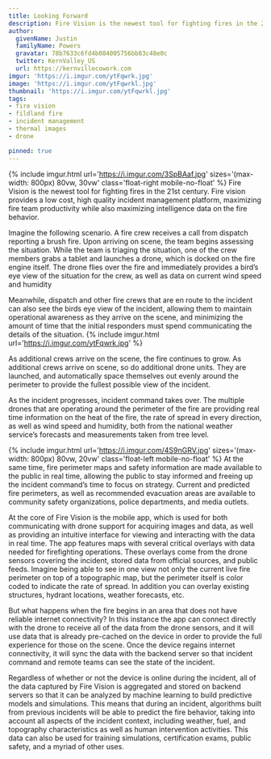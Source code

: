 ```yaml
---
title: Looking Forward
description: Fire Vision is the newest tool for fighting fires in the 21st century
author:
  givenName: Justin
  familyName: Powers
  gravatar: 78b7633c6fd4b084005756bb83c48e0c
  twitter: KernValley_US
  url: https://kernvillecowork.com
imgur: 'https://i.imgur.com/ytFqwrk.jpg'
image: 'https://i.imgur.com/ytFqwrkl.jpg'
thumbnail: 'https://i.imgur.com/ytFqwrkl.jpg'
tags:
- fire vision
- fildland fire
- incident management
- thermal images
- drone

pinned: true
---
```

{% include imgur.html url='https://i.imgur.com/3SpBAaf.jpg' sizes='(max-width: 800px) 80vw, 30vw' class='float-right mobile-no-float' %}
Fire Vision is the newest tool for fighting fires in the 21st century.  Fire
vision provides a low cost, high quality incident management platform, maximizing
fire team productivity while also maximizing intelligence data on the fire behavior.

Imagine the following scenario.  A fire crew receives a call from dispatch reporting
a brush fire.  Upon arriving on scene, the team begins assessing the situation.
While the team is triaging the situation, one of the crew members grabs a tablet
and launches a drone, which is docked on the fire engine itself.  The drone flies
over the fire and immediately provides a bird’s eye view of the situation for the
crew, as well as data on current wind speed and humidity 
<div class="clearfix"></div>

Meanwhile, dispatch and other fire crews that are en route to the incident can
also see the birds eye view of the incident, allowing them to maintain operational
awareness as they arrive on the scene, and minimizing the amount of time that the
initial responders must spend communicating the details of the situation.
{% include imgur.html url='https://i.imgur.com/ytFqwrk.jpg' %}

As additional crews arrive on the scene, the fire continues to grow.  As additional
crews arrive on scene, so do additional drone units.  They are launched, and automatically
space themselves out evenly around the perimeter to provide the fullest possible view
of the incident.

As the incident progresses, incident command takes over.  The multiple drones that
are operating around the perimeter of the fire are providing real time information
on the heat of the fire, the rate of spread in every direction, as well as wind
speed and humidity, both from the national weather service’s forecasts and
measurements taken from tree level.

{% include imgur.html url='https://i.imgur.com/4S9nGRV.jpg' sizes='(max-width: 800px) 80vw, 20vw' class='float-left mobile-no-float' %}
At the same time, fire perimeter maps and safety information are made available
to the public in real time, allowing the public to stay informed and freeing up
the incident command’s time to focus on strategy.  Current and predicted fire
perimeters, as well as recommended evacuation areas are available to community
safety organizations, police departments, and media outlets.

At the core of Fire Vision is the mobile app, which is used for both communicating
with drone support for acquiring images and data, as well as providing an intuitive
interface for viewing and interacting with the data in real time.  The app features
maps with several critical overlays with data needed for firefighting operations.
These overlays come from the drone sensors covering the incident, stored data from
official sources, and public feeds.  Imagine being able to see in one view not only
the current live fire perimeter on top of a topographic map, but the perimeter itself
is color coded to indicate the rate of spread.  In addition you can overlay existing
structures, hydrant locations, weather forecasts, etc.

But what happens when the fire begins in an area that does not have reliable
internet connectivity?  In this instance the app can connect directly with the
drone to receive all of the data from the drone sensors, and it will use data that
is already pre-cached on the device in order to provide the full experience for
those on the scene.  Once the device regains internet connectivity, it will sync
the data with the backend server so that incident command and remote teams can
see the state of the incident.

Regardless of whether or not the device is online during the incident, all of
the data captured by Fire Vision is aggregated and stored on backend servers so
that it can be analyzed by machine learning to build predictive models and simulations.
This means that during an incident, algorithms built from previous incidents will
be able to predict the fire behavior, taking into account all aspects of the
incident context, including weather, fuel, and topography characteristics as well
as human intervention activities.  This data can also be used for training simulations,
certification exams, public safety, and a myriad of other uses.


